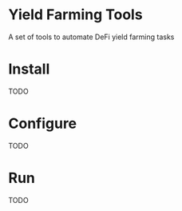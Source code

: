 # Yield Farming Tools
A set of tools to automate DeFi yield farming tasks

# Install
TODO

# Configure
TODO

# Run
TODO
